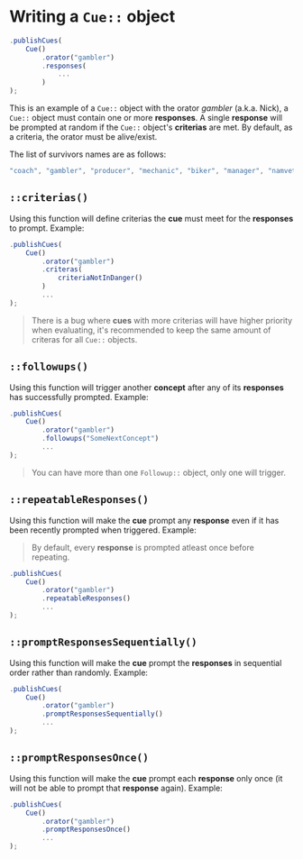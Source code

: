 # Writing a `Cue::` object

```javascript
.publishCues(
    Cue()
        .orator("gambler")
        .responses(
            ...
        )
);
```

This is an example of a `Cue::` object with the orator *gambler* (a.k.a. Nick), a `Cue::` object must contain one or more **responses**. A single **response** will be prompted at random if the `Cue::` object's **criterias** are met. By default, as a criteria, the orator must be alive/exist.

The list of survivors names are as follows:

```javascript
"coach", "gambler", "producer", "mechanic", "biker", "manager", "namvet", "teengirl"
```

## **`::criterias()`**

Using this function will define criterias the **cue** must meet for the **responses** to prompt. Example:

```javascript
.publishCues(
    Cue()
        .orator("gambler")
        .criteras(
            criteriaNotInDanger()
        )
        ...
);
```

> There is a bug where **cues** with more criterias will have higher priority when evaluating, it's recommended to keep the same amount of criteras for all `Cue::` objects.

## **`::followups()`**

Using this function will trigger another **concept** after any of its **responses** has successfully prompted. Example:

```javascript
.publishCues(
    Cue()
        .orator("gambler")
        .followups("SomeNextConcept")
        ...
);
```

> You can have more than one `Followup::` object, only one will trigger.

## **`::repeatableResponses()`**

Using this function will make the **cue** prompt any **response** even if it has been recently prompted when triggered. Example:

> By default, every **response** is prompted atleast once before repeating.

```javascript
.publishCues(
    Cue()
        .orator("gambler")
        .repeatableResponses()
        ...
);
```

## **`::promptResponsesSequentially()`**

Using this function will make the **cue** prompt the **responses** in sequential order rather than randomly. Example:

```javascript
.publishCues(
    Cue()
        .orator("gambler")
        .promptResponsesSequentially()
        ...
);
```

## **`::promptResponsesOnce()`**

Using this function will make the **cue** prompt each **response** only once (it will not be able to prompt that **response** again). Example:

```javascript
.publishCues(
    Cue()
        .orator("gambler")
        .promptResponsesOnce()
        ...
);
```

